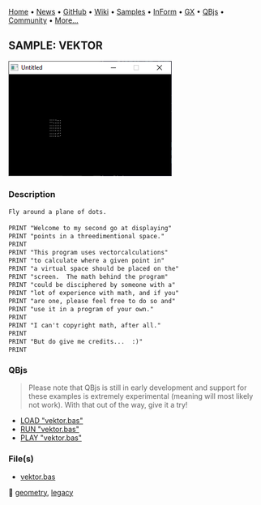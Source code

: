 [Home](https://qb64.com) • [News](../../news.md) • [GitHub](https://github.com/QB64Official/qb64) • [Wiki](wiki.md) • [Samples](../../samples.md) • [InForm](../../inform.md) • [GX](../../gx.md) • [QBjs](../../qbjs.md) • [Community](../../community.md) • [More...](../../more.md)

## SAMPLE: VEKTOR

![screenshot.png](img/screenshot.png)

### Description

```text
Fly around a plane of dots.

PRINT "Welcome to my second go at displaying"
PRINT "points in a threedimentional space."
PRINT
PRINT "This program uses vectorcalculations"
PRINT "to calculate where a given point in"
PRINT "a virtual space should be placed on the"
PRINT "screen.  The math behind the program"
PRINT "could be disciphered by someone with a"
PRINT "lot of experience with math, and if you"
PRINT "are one, please feel free to do so and"
PRINT "use it in a program of your own."
PRINT
PRINT "I can't copyright math, after all."
PRINT
PRINT "But do give me credits...  :)"
PRINT
```

### QBjs

> Please note that QBjs is still in early development and support for these examples is extremely experimental (meaning will most likely not work). With that out of the way, give it a try!

* [LOAD "vektor.bas"](https://qbjs.org/index.html?src=https://qb64.com/samples/vektor/src/vektor.bas)
* [RUN "vektor.bas"](https://qbjs.org/index.html?mode=auto&src=https://qb64.com/samples/vektor/src/vektor.bas)
* [PLAY "vektor.bas"](https://qbjs.org/index.html?mode=play&src=https://qb64.com/samples/vektor/src/vektor.bas)

### File(s)

* [vektor.bas](src/vektor.bas)

🔗 [geometry](../geometry.md), [legacy](../legacy.md)

